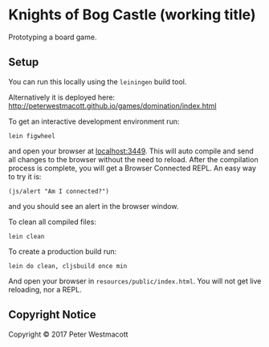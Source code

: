 # Knights of Bog Castle (working title)

Prototyping a board game.

## Setup

You can run this locally using the `leiningen` build tool.

Alternatively it is deployed here: http://peterwestmacott.github.io/games/domination/index.html

To get an interactive development environment run:

    lein figwheel

and open your browser at [localhost:3449](http://localhost:3449/).
This will auto compile and send all changes to the browser without the
need to reload. After the compilation process is complete, you will
get a Browser Connected REPL. An easy way to try it is:

    (js/alert "Am I connected?")

and you should see an alert in the browser window.

To clean all compiled files:

    lein clean

To create a production build run:

    lein do clean, cljsbuild once min

And open your browser in `resources/public/index.html`. You will not
get live reloading, nor a REPL. 

## Copyright Notice

Copyright © 2017 Peter Westmacott
